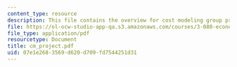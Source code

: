 ```yaml
---
content_type: resource
description: This file contains the overview for cost modeling group project.
file: https://ol-ocw-studio-app-qa.s3.amazonaws.com/courses/3-080-economic-environmental-issues-in-materials-selection-fall-2005/07e1e2683569d620d709fd7544251d31_cm_project.pdf
file_type: application/pdf
resourcetype: Document
title: cm_project.pdf
uid: 07e1e268-3569-d620-d709-fd7544251d31
---
```

